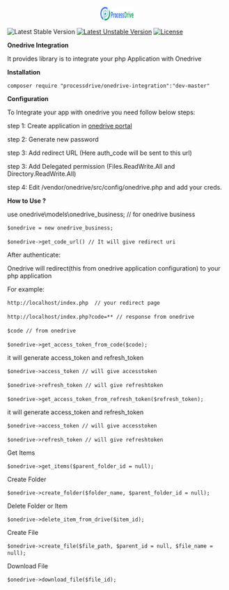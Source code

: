 <p align="center">
  <img src="https://raw.githubusercontent.com/antony382/roles-and-permission/master/public/images/logo.png" style="width: 15% !important;max-width: 20% !important;">
</p>

![Latest Stable Version](https://poser.pugx.org/laravel/laravel/v/stable) [![Latest Unstable Version](https://poser.pugx.org/laravel/laravel/v/unstable)](https://packagist.org/packages/laravel/laravel) [![License](https://poser.pugx.org/laravel/laravel/license)](https://packagist.org/packages/laravel/laravel)

**Onedrive Integration**

It provides library is to integrate your php Application with Onedrive

**Installation**
````
composer require "processdrive/onedrive-integration":"dev-master"
````

**Configuration**

To Integrate your app with onedrive you need follow below steps:

step 1: Create application in [onedrive portal](https://apps.dev.microsoft.com/#/appList)

step 2: Generate new password

step 3: Add redirect URL (Here auth_code will be sent to this url)

step 3: Add Delegated permission (Files.ReadWrite.All and Directory.ReadWrite.All)

step 4: Edit /vendor/onedrive/src/config/onedrive.php and add your creds. 


**How to Use ?**

use onedrive\models\onedrive_business; // for onedrive business
````
$onedrive = new onedrive_business;

$onedrive->get_code_url() // It will give redirect uri
````
After authenticate:

Onedrive will redirect(this from onedrive application configuration) to your php application


For example:
````
http://localhost/index.php  // your redirect page

http://localhost/index.php?code=** // response from onedrive

$code // from onedrive

$onedrive->get_access_token_from_code($code);
````
it will generate access_token and refresh_token
````
$onedrive->access_token // will give accesstoken

$onedrive->refresh_token // will give refreshtoken

$onedrive->get_access_token_from_refresh_token($refresh_token);
````
it will generate access_token and refresh_token
````
$onedrive->access_token // will give accesstoken

$onedrive->refresh_token // will give refreshtoken
````

Get Items
````
$onedrive->get_items($parent_folder_id = null); 
````
Create Folder
````
$onedrive->create_folder($folder_name, $parent_folder_id = null); 
````
Delete Folder or Item
````
$onedrive->delete_item_from_drive($item_id);
````
Create File
````
$onedrive->create_file($file_path, $parent_id = null, $file_name = null);
````
Download File
````
$onedrive->download_file($file_id);
````

